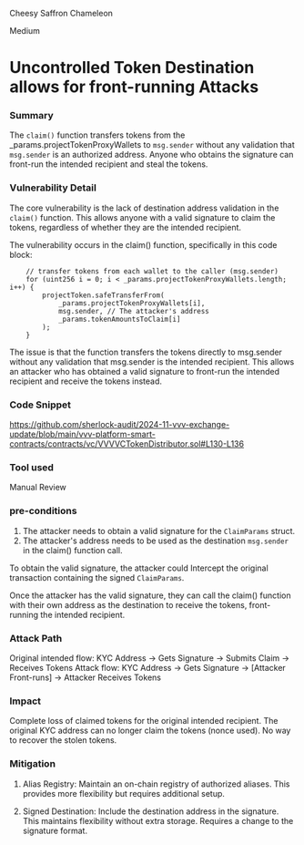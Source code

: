 Cheesy Saffron Chameleon

Medium

# Uncontrolled Token Destination allows for front-running Attacks

### Summary

The `claim()` function transfers tokens from the _params.projectTokenProxyWallets to `msg.sender` without any validation that `msg.sender` is an authorized address.
Anyone who obtains the signature can front-run the intended recipient and steal the tokens.

### Vulnerability Detail
The core vulnerability is the lack of destination address validation in the `claim()` function. This allows anyone with a valid signature to claim the tokens, regardless of whether they are the intended recipient.

The vulnerability occurs in the claim() function, specifically in this code block:

        // transfer tokens from each wallet to the caller (msg.sender)
        for (uint256 i = 0; i < _params.projectTokenProxyWallets.length; i++) {
            projectToken.safeTransferFrom(
                _params.projectTokenProxyWallets[i],
                msg.sender, // The attacker's address
                _params.tokenAmountsToClaim[i]
            );
        }
        
The issue is that the function transfers the tokens directly to msg.sender without any validation that msg.sender is the intended recipient. This allows an attacker who has obtained a valid signature to front-run the intended recipient and receive the tokens instead.


### Code Snippet

https://github.com/sherlock-audit/2024-11-vvv-exchange-update/blob/main/vvv-platform-smart-contracts/contracts/vc/VVVVCTokenDistributor.sol#L130-L136

### Tool used

Manual Review


### pre-conditions

1. The attacker needs to obtain a valid signature for the `ClaimParams` struct.
2. The attacker's address needs to be used as the destination `msg.sender` in the claim() function call.

To obtain the valid signature, the attacker could Intercept the original transaction containing the signed `ClaimParams`.

Once the attacker has the valid signature, they can call the claim() function with their own address as the destination to receive the tokens, front-running the intended recipient.


### Attack Path

Original intended flow:
            KYC Address -> Gets Signature -> Submits Claim -> Receives Tokens
Attack flow:
            KYC Address -> Gets Signature -> [Attacker Front-runs] -> Attacker Receives Tokens

### Impact

Complete loss of claimed tokens for the original intended recipient.
The original KYC address can no longer claim the tokens (nonce used).
No way to recover the stolen tokens.

### Mitigation

1. Alias Registry:
    Maintain an on-chain registry of authorized aliases.
    This provides more flexibility but requires additional setup.

2. Signed Destination:
   Include the destination address in the signature.
   This maintains flexibility without extra storage.
   Requires a change to the signature format.